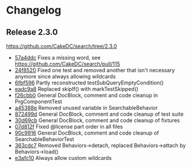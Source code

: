 Changelog
=========

Release 2.3.0
-------------

https://github.com/CakeDC/search/tree/2.3.0

* [57a4ddc](https://github.com/CakeDC/search/commit/57a4ddc) Fixes a missing word, see https://github.com/CakeDC/search/pull/115
* [24f8520](https://github.com/CakeDC/search/commit/24f8520) Fixed one test and removed another that isn't necessary anymore since always allowing wildcards
* [6fbf596](https://github.com/CakeDC/search/commit/6fbf596) Partly reconstructed testSubQueryEmptyCondition()
* [eadc9a8](https://github.com/CakeDC/search/commit/eadc9a8) Replaced skipIf() with markTestSkipped()
* [f26cbb0](https://github.com/CakeDC/search/commit/f26cbb0) General DocBlock, comment and code cleanup in PrgComponentTest
* [a45388e](https://github.com/CakeDC/search/commit/a45388e) Removed unused variable in SearchableBehavior
* [872499d](https://github.com/CakeDC/search/commit/872499d) General DocBlock, comment and code cleanup of test suite
* [30d69cb](https://github.com/CakeDC/search/commit/30d69cb) General DocBlock, comment and code cleanup of fixtures
* [07d812f](https://github.com/CakeDC/search/commit/07d812f) Fixed @license part order in all files
* [90c9916](https://github.com/CakeDC/search/commit/90c9916) General DocBlock, comment and code cleanup of SearchableBehaviorTest
* [363cdc7](https://github.com/CakeDC/search/commit/363cdc7) Removed Behaviors->detach, replaced Behaviors->attach by Behaviors->load()
* [e3afc10](https://github.com/CakeDC/search/commit/e3afc10) Always allow custom wildcards